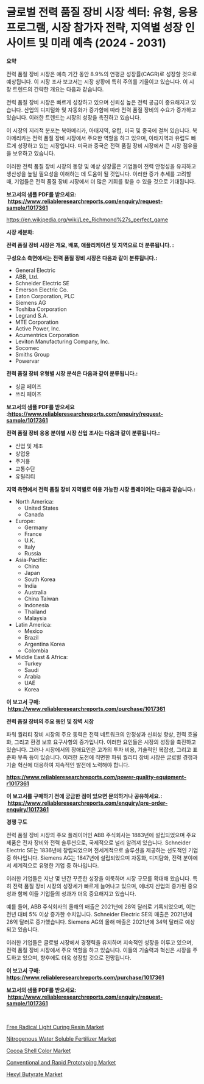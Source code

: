 <p><h1>글로벌 전력 품질 장비 시장 섹터: 유형, 응용 프로그램, 시장 참가자 전략, 지역별 성장 인사이트 및 미래 예측 (2024 - 2031)</h1></p><p><strong>요약</strong></p>
<p><p>전력 품질 장비 시장은 예측 기간 동안 8.9%의 연평균 성장률(CAGR)로 성장할 것으로 예상됩니다. 이 시장 조사 보고서는 시장 상황에 특히 주의를 기울이고 있습니다. 이 시장 트렌드의 간략한 개요는 다음과 같습니다.</p><p>전력 품질 장비 시장은 빠르게 성장하고 있으며 신뢰성 높은 전력 공급이 중요해지고 있습니다. 산업의 디지털화 및 자동화가 증가함에 따라 전력 품질 장비의 수요가 증가하고 있습니다. 이러한 트렌드는 시장의 성장을 촉진하고 있습니다.</p><p>이 시장의 지리적 분포는 북아메리카, 아태지역, 유럽, 미국 및 중국에 걸쳐 있습니다. 북아메리카는 전력 품질 장비 시장에서 주요한 역할을 하고 있으며, 아태지역과 유럽도 빠르게 성장하고 있는 시장입니다. 미국과 중국은 전력 품질 장비 시장에서 큰 시장 점유율을 보유하고 있습니다.</p><p>이러한 전력 품질 장비 시장의 동향 및 예상 성장률은 기업들이 전력 안정성을 유지하고 생산성을 높일 필요성을 이해하는 데 도움이 될 것입니다. 이러한 증가 추세를 고려할 때, 기업들은 전력 품질 장비 시장에서 더 많은 기회를 찾을 수 있을 것으로 기대됩니다.</p></p>
<p><strong>보고서의 샘플 PDF를 받으세요: &nbsp;<a href="https://www.reliableresearchreports.com/enquiry/request-sample/1017361">https://www.reliableresearchreports.com/enquiry/request-sample/1017361</a></strong></p>
<p><a href="https://en.wikipedia.org/wiki/Lee_Richmond%27s_perfect_game">https://en.wikipedia.org/wiki/Lee_Richmond%27s_perfect_game</a></p>
<p><strong>시장 세분화:</strong></p>
<p><strong> 전력 품질 장비 시장은 개요, 배포, 애플리케이션 및 지역으로 더 분류됩니다. :</strong></p>
<p><strong>구성요소 측면에서는 전력 품질 장비 시장은 다음과 같이 분류됩니다.:</strong></p>
<p><ul><li>General Electric</li><li>ABB, Ltd.</li><li>Schneider Electric SE</li><li>Emerson Electric Co.</li><li>Eaton Corporation, PLC</li><li>Siemens AG</li><li>Toshiba Corporation</li><li>Legrand S.A.</li><li>MTE Corporation</li><li>Active Power, Inc.</li><li>Acumentrics Corporation</li><li>Leviton Manufacturing Company, Inc.</li><li>Socomec</li><li>Smiths Group</li><li>Powervar</li></ul></p>
<p><strong> 전력 품질 장비 유형별 시장 분석은 다음과 같이 분류됩니다.:</strong></p>
<p><ul><li>싱글 페이즈</li><li>쓰리 페이즈</li></ul></p>
<p><strong>보고서의 샘플 PDF를 받으세요 :<a href="https://www.reliableresearchreports.com/enquiry/request-sample/1017361">https://www.reliableresearchreports.com/enquiry/request-sample/1017361</a></strong></p>
<p><strong> 전력 품질 장비 응용 분야별 시장 산업 조사는 다음과 같이 분류됩니다.:</strong></p>
<p><ul><li>산업 및 제조</li><li>상업용</li><li>주거용</li><li>교통수단</li><li>유틸리티</li></ul></p>
<p><strong>지역 측면에서 전력 품질 장비 지역별로 이용 가능한 시장 플레이어는 다음과 같습니다.:</strong></p>
<p><ul>
    <li>
        North America:
        <ul>
            <li>United States</li>
            <li>Canada</li>
        </ul>
    </li>
    <li>
        Europe:
        <ul>
            <li>Germany</li>
            <li>France</li>
            <li>U.K.</li>
            <li>Italy</li>
            <li>Russia</li>
        </ul>
    </li>
    <li>
        Asia-Pacific:
        <ul>
            <li>China</li>
            <li>Japan</li>
            <li>South Korea</li>
            <li>India</li>
            <li>Australia</li>
            <li>China Taiwan</li>
            <li>Indonesia</li>
            <li>Thailand</li>
            <li>Malaysia</li>
        </ul>
    </li>
    <li>
        Latin America:
        <ul>
            <li>Mexico</li>
            <li>Brazil</li>
            <li>Argentina Korea</li>
            <li>Colombia</li>
        </ul>
    </li>
    <li>
        Middle East & Africa:
        <ul>
            <li>Turkey</li>
            <li>Saudi</li>
            <li>Arabia</li>
            <li>UAE</li>
            <li>Korea</li>
        </ul>
    </li>
    </ul></p>
<p><strong>이 보고서 구매: &nbsp;<a href="https://www.reliableresearchreports.com/purchase/1017361">https://www.reliableresearchreports.com/purchase/1017361</a></strong></p>
<p><strong>전력 품질 장비의 주요 동인 및 장벽 시장</strong></p>
<p><p>파워 퀄리티 장비 시장의 주요 동력은 전력 네트워크의 안정성과 신뢰성 향상, 전력 효율화, 그리고 환경 보호 요구사항의 증가입니다. 이러한 요인들은 시장의 성장을 촉진하고 있습니다. 그러나 시장에서의 장애요인은 고가의 투자 비용, 기술적인 복잡성, 그리고 표준화 부족 등이 있습니다. 이러한 도전에 직면한 파워 퀄리티 장비 시장은 글로벌 경쟁과 기술 혁신에 대응하여 지속적인 발전에 노력해야 합니다.</p></p>
<p><strong><a href="https://www.reliableresearchreports.com/power-quality-equipment-r1017361">https://www.reliableresearchreports.com/power-quality-equipment-r1017361</a></strong></p>
<p><strong>이 보고서를 구매하기 전에 궁금한 점이 있으면 문의하거나 공유하세요.: &nbsp;<a href="https://www.reliableresearchreports.com/enquiry/pre-order-enquiry/1017361">https://www.reliableresearchreports.com/enquiry/pre-order-enquiry/1017361</a></strong></p>
<p><strong>경쟁 구도</strong></p>
<p><p>전력 품질 장비 시장의 주요 플레이어인 ABB 주식회사는 1883년에 설립되었으며 주요 제품은 전자 장비와 전력 솔루션으로, 국제적으로 널리 알려져 있습니다. Schneider Electric SE는 1836년에 창립되었으며 전세계적으로 솔루션을 제공하는 선도적인 기업 중 하나입니다. Siemens AG는 1847년에 설립되었으며 자동화, 디지턈화, 전력 분야에서 세계적으로 유명한 기업 중 하나입니다.</p><p>이러한 기업들은 지난 몇 년간 꾸준한 성장을 이룩하며 시장 규모를 확대해 왔습니다. 특히 전력 품질 장비 시장의 성장세가 빠르게 늘어나고 있으며, 에너지 산업의 증가된 중요성과 함께 이들 기업들의 성과가 더욱 중요해지고 있습니다.</p><p>예를 들어, ABB 주식회사의 올해의 매출은 2021년에 28억 달러로 기록되었으며, 이는 전년 대비 5% 이상 증가한 수치입니다. Schneider Electric SE의 매출은 2021년에 26억 달러로 증가했습니다. Siemens AG의 올해 매출은 2021년에 34억 달러로 예상되고 있습니다.</p><p>이러한 기업들은 글로벌 시장에서 경쟁력을 유지하며 지속적인 성장을 이루고 있으며, 전력 품질 장비 시장에서 주요 역할을 하고 있습니다. 이들의 기술력과 혁신은 시장을 주도하고 있으며, 향후에도 더욱 성장할 것으로 전망됩니다.</p></p>
<p><strong>이 보고서 구매: &nbsp; <a href="https://www.reliableresearchreports.com/purchase/1017361">https://www.reliableresearchreports.com/purchase/1017361</a></strong></p>
<p><strong>보고서의 샘플 PDF를 받으세요: &nbsp;<a href="https://www.reliableresearchreports.com/enquiry/request-sample/1017361">https://www.reliableresearchreports.com/enquiry/request-sample/1017361</a></strong><strong></strong></p>
<p>&nbsp;</p>
<p><p><a href="https://medium.com/@marcoshoppe2023/free-radical-light-curing-resin-market-growth-outlook-from-2024-to-2031-and-it-is-projecting-at-4-5-bcfcf447f2fa">Free Radical Light Curing Resin Market</a></p><p><a href="https://medium.com/@samantha.welch56767/nitrogenous-water-soluble-fertilizer-market-size-share-trends-analysis-report-by-product-05871425c935">Nitrogenous Water Soluble Fertilizer Market</a></p><p><a href="https://github.com/amandajanedonnelly/Market-Research-Report-List-1/blob/main/cocoa-shell-color-market.md">Cocoa Shell Color Market</a></p><p><a href="https://issuu.com/reportprime-2/docs/conventional-and-rapid-prototyping-market-size-203">Conventional and Rapid Prototyping Market</a></p><p><a href="https://github.com/ChloeConn57/Market-Research-Report-List-1/blob/main/hexyl-butyrate-market.md">Hexyl Butyrate Market</a></p></p>